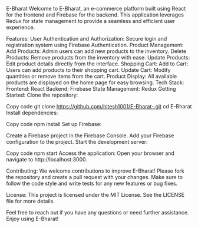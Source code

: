 
E-Bharat
Welcome to E-Bharat, an e-commerce platform built using React for the frontend and Firebase for the backend. This application leverages Redux for state management to provide a seamless and efficient user experience.

Features:
User Authentication and Authorization: Secure login and registration system using Firebase Authentication.
Product Management:
Add Products: Admin users can add new products to the inventory.
Delete Products: Remove products from the inventory with ease.
Update Products: Edit product details directly from the interface.
Shopping Cart:
Add to Cart: Users can add products to their shopping cart.
Update Cart: Modify quantities or remove items from the cart.
Product Display: All available products are displayed on the home page for easy browsing.
Tech Stack:
Frontend: React
Backend: Firebase
State Management: Redux
Getting Started:
Clone the repository:


Copy code
git clone https://github.com/hitesh1001/E-Bharat-.git
cd E-Bharat
Install dependencies:


Copy code
npm install
Set up Firebase:

Create a Firebase project in the Firebase Console.
Add your Firebase configuration to the project.
Start the development server:


Copy code
npm start
Access the application:
Open your browser and navigate to http://localhost:3000.

Contributing:
We welcome contributions to improve E-Bharat! Please fork the repository and create a pull request with your changes. Make sure to follow the code style and write tests for any new features or bug fixes.

License:
This project is licensed under the MIT License. See the LICENSE file for more details.

Feel free to reach out if you have any questions or need further assistance. Enjoy using E-Bharat!
